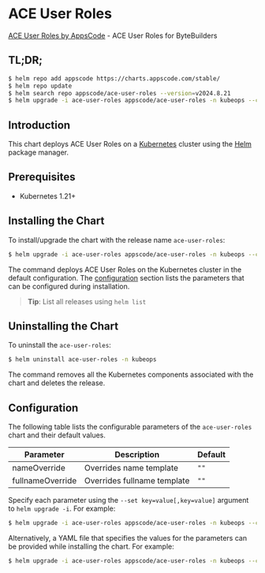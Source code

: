 # ACE User Roles

[ACE User Roles by AppsCode](https://github.com/kubeops/ui-server) - ACE User Roles for ByteBuilders

## TL;DR;

```bash
$ helm repo add appscode https://charts.appscode.com/stable/
$ helm repo update
$ helm search repo appscode/ace-user-roles --version=v2024.8.21
$ helm upgrade -i ace-user-roles appscode/ace-user-roles -n kubeops --create-namespace --version=v2024.8.21
```

## Introduction

This chart deploys ACE User Roles on a [Kubernetes](http://kubernetes.io) cluster using the [Helm](https://helm.sh) package manager.

## Prerequisites

- Kubernetes 1.21+

## Installing the Chart

To install/upgrade the chart with the release name `ace-user-roles`:

```bash
$ helm upgrade -i ace-user-roles appscode/ace-user-roles -n kubeops --create-namespace --version=v2024.8.21
```

The command deploys ACE User Roles on the Kubernetes cluster in the default configuration. The [configuration](#configuration) section lists the parameters that can be configured during installation.

> **Tip**: List all releases using `helm list`

## Uninstalling the Chart

To uninstall the `ace-user-roles`:

```bash
$ helm uninstall ace-user-roles -n kubeops
```

The command removes all the Kubernetes components associated with the chart and deletes the release.

## Configuration

The following table lists the configurable parameters of the `ace-user-roles` chart and their default values.

|    Parameter     |         Description         |     Default     |
|------------------|-----------------------------|-----------------|
| nameOverride     | Overrides name template     | <code>""</code> |
| fullnameOverride | Overrides fullname template | <code>""</code> |


Specify each parameter using the `--set key=value[,key=value]` argument to `helm upgrade -i`. For example:

```bash
$ helm upgrade -i ace-user-roles appscode/ace-user-roles -n kubeops --create-namespace --version=v2024.8.21 --set -- generate from values file --
```

Alternatively, a YAML file that specifies the values for the parameters can be provided while
installing the chart. For example:

```bash
$ helm upgrade -i ace-user-roles appscode/ace-user-roles -n kubeops --create-namespace --version=v2024.8.21 --values values.yaml
```
